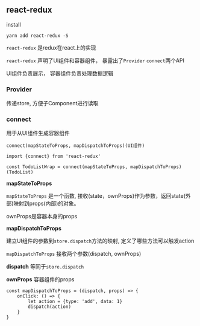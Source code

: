 ## react-redux

install

`yarn add react-redux -S`

`react-redux` 是redux在react上的实现

`react-redux` 声明了UI组件和容器组件， 暴露出了`Provider` `connect`两个API

UI组件负责展示， 容器组件负责处理数据逻辑

### Provider

传递store, 方便子Component进行读取

### connect

用于从UI组件生成容器组件

`connect(mapStateToProps, mapDispatchToProps)(UI组件)`

```
import {connect} from 'react-redux'

const TodoListWrap = connect(mapStateToProps, mapDispatchToProps)(TodoList)
```

**mapStateToProps**

`mapStateToProps` 是一个函数, 接收(state，ownProps)作为参数，返回state(外部)映射到props(内部)的对象。

ownProps是容器本身的props

**mapDispatchToProps**

建立UI组件的参数到`store.dispatch`方法的映射, 定义了哪些方法可以触发action

`mapDispatchToProps` 接收两个参数(dispatch, ownProps)

**dispatch**  等同于`store.dispatch`

**ownProps**  容器组件的props

```
const mapDispatchToProps = (dispatch, props) => {
    onClick: () => {
        let action = {type: 'add', data: 1}
        dispatch(action)
    }
}
```


